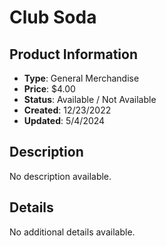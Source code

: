 # Club Soda

## Product Information
- **Type**: General Merchandise
- **Price**: $4.00
- **Status**: Available / Not Available
- **Created**: 12/23/2022
- **Updated**: 5/4/2024

## Description
No description available.



## Details
No additional details available.
